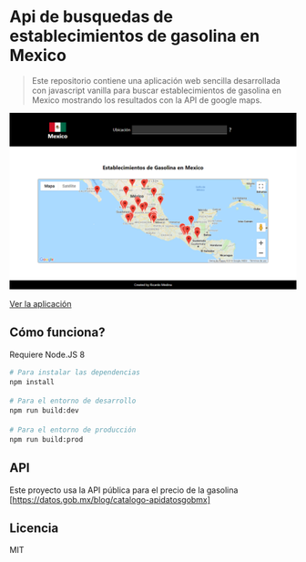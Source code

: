 # Api de busquedas de establecimientos de gasolina en Mexico

> Este repositorio contiene una aplicación web sencilla desarrollada con javascript vanilla para buscar establecimientos de gasolina en Mexico mostrando los resultados con la API de google maps.

![Captura de la App](./readme-static/captura.png)

[Ver la aplicación](https://ricrdomedina.github.io/mexico-establecimientos-gasolina-google-maps/)

## Cómo funciona?

Requiere Node.JS 8

``` bash
# Para instalar las dependencias
npm install

# Para el entorno de desarrollo
npm run build:dev

# Para el entorno de producción
npm run build:prod
```

## API

Este proyecto usa la API pública para el precio de la gasolina [https://datos.gob.mx/blog/catalogo-apidatosgobmx]

## Licencia 

MIT
